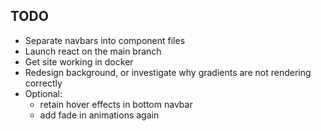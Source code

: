 ## TODO
* Separate navbars into component files
* Launch react on the main branch
* Get site working in docker
* Redesign background, or investigate why gradients are not rendering correctly
* Optional: 
  * retain hover effects in bottom navbar
  * add fade in animations again